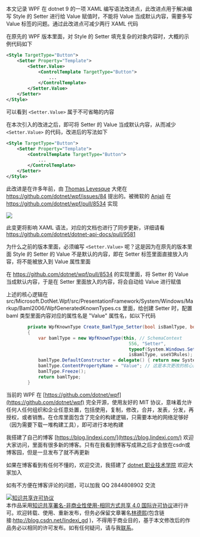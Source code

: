 
本文记录 WPF 在 dotnet 9 的一项 XAML 编写语法改进点，此改进点用于解决编写 Style 的 Setter 进行给 Value 赋值时，不能将 Value 当成默认内容，需要多写 Value 标签的问题。通过此改进点可减少两行 XAML 代码

<!--more-->


<!-- CreateTime:2024/05/09 07:29:07 -->

<!-- 发布 -->
<!-- 博客 -->

在原先的 WPF 版本里面，对 Style 的 Setter 填充复杂的对象内容时，大概的示例代码如下

```xml
<Style TargetType="Button">
    <Setter Property="Template">
        <Setter.Value>
            <ControlTemplate TargetType="Button">
                ...
            </ControlTemplate>
        </Setter.Value>
    </Setter>
</Style>
```

可以看到 `<Setter.Value>` 属于不可省略的内容

在本次引入的改进之后，即可将 Setter 的 Value 当成默认内容，从而减少 `<Setter.Value>` 的代码，改进后的写法如下

```xml
<Style TargetType="Button">
    <Setter Property="Template">
        <ControlTemplate TargetType="Button">
            ...
        </ControlTemplate>
    </Setter>
</Style>
```

此改进是在许多年前，由 [Thomas Levesque](https://github.com/thomaslevesque) 大佬在 <https://github.com/dotnet/wpf/issues/84> 提出的。被微软的 [Anjali](https://github.com/anjali-wpf) 在 <https://github.com/dotnet/wpf/pull/8534> 实现

<!-- ![](image/dotnet 9 WPF 支持 Style 的 Setter 填充内容时可忽略 Value 标签/dotnet 9 WPF 支持 Style 的 Setter 填充内容时可忽略 Value 标签0.png) -->
![](http://image.acmx.xyz/lindexi%2F202458926253943.jpg)

此变更将影响 XAML 语法，对应的文档也进行了同步更新，详细请看 <https://github.com/dotnet/dotnet-api-docs/pull/9581>

为什么之前的版本里面，必须编写 `<Setter.Value>` 呢？这是因为在原先的版本里面 Style 的 Setter 的 Value 不是默认的内容，即在 Setter 标签里面直接放入内容，将不能被放入到 Value 属性里面

在 <https://github.com/dotnet/wpf/pull/8534> 的实现里面，将 Setter 的 Value 当成默认内容，于是在 Setter 里面放入的内容，将会自动给 Value 进行赋值

上述的核心逻辑在 src/Microsoft.DotNet.Wpf/src/PresentationFramework/System/Windows/Markup/Baml2006/WpfGeneratedKnownTypes.cs 里面，给创建 Setter 时，配置 baml 类型里面内容对应的属性名是 "Value" 属性名，如以下代码

```csharp
        private WpfKnownType Create_BamlType_Setter(bool isBamlType, bool useV3Rules)
        {
            var bamlType = new WpfKnownType(this, // SchemaContext
                                              556, "Setter",
                                              typeof(System.Windows.Setter),
                                              isBamlType, useV3Rules);
            bamlType.DefaultConstructor = delegate() { return new System.Windows.Setter(); };
            bamlType.ContentPropertyName = "Value"; // 这是本次更改的核心逻辑
            bamlType.Freeze();
            return bamlType;
        }
```

当前的 WPF 在 [https://github.com/dotnet/wpf](https://github.com/dotnet/wpf) 完全开源，使用友好的 MIT 协议，意味着允许任何人任何组织和企业任意处置，包括使用，复制，修改，合并，发表，分发，再授权，或者销售。在仓库里面包含了完全的构建逻辑，只需要本地的网络足够好（因为需要下载一堆构建工具），即可进行本地构建


我搭建了自己的博客 [https://blog.lindexi.com/](https://blog.lindexi.com/) 欢迎大家访问，里面有很多新的博客。只有在我看到博客写成熟之后才会放在csdn或博客园，但是一旦发布了就不再更新

如果在博客看到有任何不懂的，欢迎交流，我搭建了 [dotnet 职业技术学院](https://t.me/dotnet_campus) 欢迎大家加入

如有不方便在博客评论的问题，可以加我 QQ 2844808902 交流

<a rel="license" href="http://creativecommons.org/licenses/by-nc-sa/4.0/"><img alt="知识共享许可协议" style="border-width:0" src="https://licensebuttons.net/l/by-nc-sa/4.0/88x31.png" /></a><br />本作品采用<a rel="license" href="http://creativecommons.org/licenses/by-nc-sa/4.0/">知识共享署名-非商业性使用-相同方式共享 4.0 国际许可协议</a>进行许可。欢迎转载、使用、重新发布，但务必保留文章署名[林德熙](http://blog.csdn.net/lindexi_gd)(包含链接:http://blog.csdn.net/lindexi_gd )，不得用于商业目的，基于本文修改后的作品务必以相同的许可发布。如有任何疑问，请与我[联系](mailto:lindexi_gd@163.com)。
